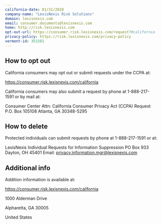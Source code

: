 ```yaml
---
california-date: 01/31/2020
company-name: "LexisNexis Risk Solutions"
domain: lexisnexis.com
email: consumer.documents@lexisnexis.com
home: http://risk.lexisnexis.com
opt-out-url: https://consumer.risk.lexisnexis.com/request?#california
privacy-policy: https://risk.lexisnexis.com/privacy-policy
vermont-id: 353281
---
```

## How to opt out


California consumers may opt out or submit requests under the CCPA at:

https://consumer.risk.lexisnexis.com/california

California consumers may also submit a request by phone at 1-888-217-1591 or by mail at: 

Consumer Center
Attn: California Consumer Privacy Act (CCPA) Request
 P.O. Box 105108
Atlanta, GA 30348-5295

## How to delete


Protected individuals can submit requests by phone at 1-888-217-1591 or at:

LexisNexis Individual Requests for Information Suppression
PO Box 933 
Dayton, OH 45401 
Email: privacy.information.mgr@lexisnexis.com

## Additional info


Addition information is available at: 

https://consumer.risk.lexisnexis.com/california

1000 Alderman Drive

Alpharetta, GA 30005

United States

